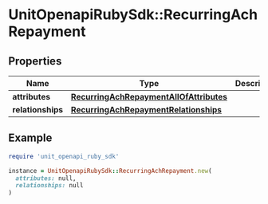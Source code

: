 # UnitOpenapiRubySdk::RecurringAchRepayment

## Properties

| Name | Type | Description | Notes |
| ---- | ---- | ----------- | ----- |
| **attributes** | [**RecurringAchRepaymentAllOfAttributes**](RecurringAchRepaymentAllOfAttributes.md) |  |  |
| **relationships** | [**RecurringAchRepaymentRelationships**](RecurringAchRepaymentRelationships.md) |  |  |

## Example

```ruby
require 'unit_openapi_ruby_sdk'

instance = UnitOpenapiRubySdk::RecurringAchRepayment.new(
  attributes: null,
  relationships: null
)
```


